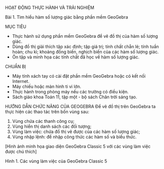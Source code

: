 HOẠT ĐỘNG THỰC HÀNH VÀ TRẢI NGHIỆM

Bài 1. Tìm hiểu hàm số lượng giác bằng phần mềm GeoGebra

MỤC TIÊU
- Thực hành sử dụng phần mềm GeoGebra để vẽ đồ thị của hàm số lượng giác.
- Dùng đồ thị giải thích tập xác định; tập giá trị; tính chất chẵn lẻ; tính tuần hoàn; chu kì; khoảng đồng biến, nghịch biến của các hàm số lượng giác.
- Ôn tập và minh họa các tính chất đã học về hàm số lượng giác.

CHUẨN BỊ
- Máy tính xách tay có cài đặt phần mềm GeoGebra hoặc có kết nối Internet.
- Máy chiếu hoặc màn hình ti vi lớn.
- Thực hành trong phòng máy nếu các trường có điều kiện.
- Sách giáo khoa Toán 11, tập một - bộ sách Chân trời sáng tạo.

HƯỚNG DẪN CHỨC NĂNG CỦA GEOGEBRA
Để vẽ đồ thị trên GeoGebra ta thực hiện các thao tác trên bốn vùng sau:
1. Vùng chứa các thanh công cụ;
2. Vùng hiển thị danh sách các đối tượng;
3. Vùng làm việc: chứa đồ thị vẽ được của các hàm số lượng giác;
4. Vùng nhập lệnh: để nhập công thức các hàm số và biểu thức.

[Hình ảnh minh họa giao diện GeoGebra Classic 5 với các vùng làm việc được chú thích]

Hình 1. Các vùng làm việc của GeoGebra Classic 5